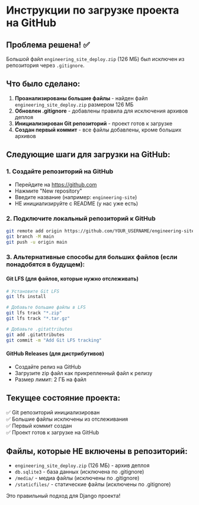 # Инструкции по загрузке проекта на GitHub

## Проблема решена! ✅

Большой файл `engineering_site_deploy.zip` (126 МБ) был исключен из репозитория через `.gitignore`.

## Что было сделано:

1. **Проанализированы большие файлы** - найден файл `engineering_site_deploy.zip` размером 126 МБ
2. **Обновлен .gitignore** - добавлены правила для исключения архивов деплоя
3. **Инициализирован Git репозиторий** - проект готов к загрузке
4. **Создан первый коммит** - все файлы добавлены, кроме больших архивов

## Следующие шаги для загрузки на GitHub:

### 1. Создайте репозиторий на GitHub
- Перейдите на https://github.com
- Нажмите "New repository"
- Введите название (например: `engineering-site`)
- НЕ инициализируйте с README (у нас уже есть)

### 2. Подключите локальный репозиторий к GitHub
```bash
git remote add origin https://github.com/YOUR_USERNAME/engineering-site.git
git branch -M main
git push -u origin main
```

### 3. Альтернативные способы для больших файлов (если понадобятся в будущем):

#### Git LFS (для файлов, которые нужно отслеживать)
```bash
# Установите Git LFS
git lfs install

# Добавьте большие файлы в LFS
git lfs track "*.zip"
git lfs track "*.tar.gz"

# Добавьте .gitattributes
git add .gitattributes
git commit -m "Add Git LFS tracking"
```

#### GitHub Releases (для дистрибутивов)
- Создайте релиз на GitHub
- Загрузите zip файл как прикрепленный файл к релизу
- Размер лимит: 2 ГБ на файл

## Текущее состояние проекта:

✅ Git репозиторий инициализирован  
✅ Большие файлы исключены из отслеживания  
✅ Первый коммит создан  
✅ Проект готов к загрузке на GitHub  

## Файлы, которые НЕ включены в репозиторий:
- `engineering_site_deploy.zip` (126 МБ) - архив деплоя
- `db.sqlite3` - база данных (исключена по .gitignore)
- `/media/` - медиа файлы (исключены по .gitignore)
- `/staticfiles/` - статические файлы (исключены по .gitignore)

Это правильный подход для Django проекта!
